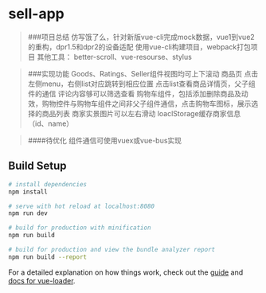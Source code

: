 # sell-app

> ###项目总结
> 仿写饿了么，针对新版vue-cli完成mock数据，vue1到vue2的重构，dpr1.5和dpr2的设备适配
> 使用vue-cli构建项目，webpack打包项目
> 其他工具： better-scroll、vue-resourse、stylus

> ###实现功能
> Goods、Ratings、Seller组件视图均可上下滚动
> 商品页 点击左侧menu，右侧list对应跳转到相应位置
> 点击list查看商品详情页，父子组件的通信
> 评论内容够可以筛选查看
> 购物车组件，包括添加删除商品及动效，购物控件与购物车组件之间非父子组件通信，点击购物车图标，展示选择的商品列表
> 商家实景图片可以左右滑动 
> loaclStorage缓存商家信息（id、name）

> ####待优化
> 组件通信可使用vuex或vue-bus实现

## Build Setup

``` bash
# install dependencies
npm install

# serve with hot reload at localhost:8080
npm run dev

# build for production with minification
npm run build

# build for production and view the bundle analyzer report
npm run build --report
```

For a detailed explanation on how things work, check out the [guide](http://vuejs-templates.github.io/webpack/) and [docs for vue-loader](http://vuejs.github.io/vue-loader).
